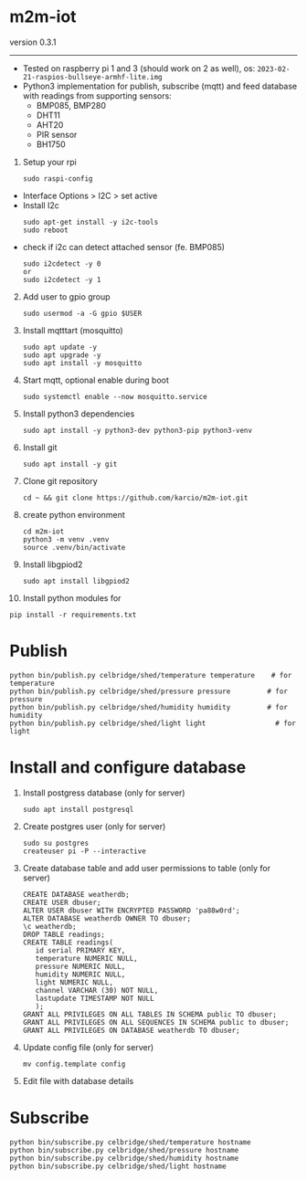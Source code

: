 # m2m-iot

version 0.3.1

---

- Tested on raspberry pi 1 and 3 (should work on 2 as well), os: `2023-02-21-raspios-bullseye-armhf-lite.img`
- Python3 implementation for publish, subscribe (mqtt) and feed database with readings from supporting sensors:
  - BMP085, BMP280
  - DHT11
  - AHT20
  - PIR sensor
  - BH1750

1. Setup your rpi
   ```
   sudo raspi-config
   ```

- Interface Options > I2C > set active
- Install I2c
  ```
  sudo apt-get install -y i2c-tools
  sudo reboot
  ```
- check if i2c can detect attached sensor (fe. BMP085)
  ```
  sudo i2cdetect -y 0
  or
  sudo i2cdetect -y 1
  ```

2. Add user to gpio group

   ```
   sudo usermod -a -G gpio $USER
   ```

3. Install mqtttart (mosquitto)

   ```
   sudo apt update -y
   sudo apt upgrade -y
   sudo apt install -y mosquitto
   ```

4. Start mqtt, optional enable during boot

   ```
   sudo systemctl enable --now mosquitto.service
   ```

5. Install python3 dependencies

   ```
   sudo apt install -y python3-dev python3-pip python3-venv
   ```

6. Install git

   ```
   sudo apt install -y git
   ```

7. Clone git repository

   ```
   cd ~ && git clone https://github.com/karcio/m2m-iot.git
   ```

8. create python environment

   ```
   cd m2m-iot
   python3 -m venv .venv
   source .venv/bin/activate
   ```

9. Install libgpiod2

   ```
   sudo apt install libgpiod2
   ```

10. Install python modules for

```
pip install -r requirements.txt
```

# Publish

```
python bin/publish.py celbridge/shed/temperature temperature 	# for temperature
python bin/publish.py celbridge/shed/pressure pressure 		   # for pressure
python bin/publish.py celbridge/shed/humidity humidity 		   # for humidity
python bin/publish.py celbridge/shed/light light 		         # for light
```

# Install and configure database

1. Install postgress database (only for server)

   ```
   sudo apt install postgresql
   ```

2. Create postgres user (only for server)

   ```
   sudo su postgres
   createuser pi -P --interactive
   ```

3. Create database table and add user permissions to table (only for server)

   ```
   CREATE DATABASE weatherdb;
   CREATE USER dbuser;
   ALTER USER dbuser WITH ENCRYPTED PASSWORD 'pa88w0rd';
   ALTER DATABASE weatherdb OWNER TO dbuser;
   \c weatherdb;
   DROP TABLE readings;
   CREATE TABLE readings(
      id serial PRIMARY KEY,
      temperature NUMERIC NULL,
      pressure NUMERIC NULL,
      humidity NUMERIC NULL,
      light NUMERIC NULL,
      channel VARCHAR (30) NOT NULL,
      lastupdate TIMESTAMP NOT NULL
      );
   GRANT ALL PRIVILEGES ON ALL TABLES IN SCHEMA public TO dbuser;
   GRANT ALL PRIVILEGES ON ALL SEQUENCES IN SCHEMA public to dbuser;
   GRANT ALL PRIVILEGES ON DATABASE weatherdb TO dbuser;
   ```

4. Update config file (only for server)

   ```
   mv config.template config
   ```

5. Edit file with database details

# Subscribe

```
python bin/subscribe.py celbridge/shed/temperature hostname
python bin/subscribe.py celbridge/shed/pressure hostname
python bin/subscribe.py celbridge/shed/humidity hostname
python bin/subscribe.py celbridge/shed/light hostname

```
